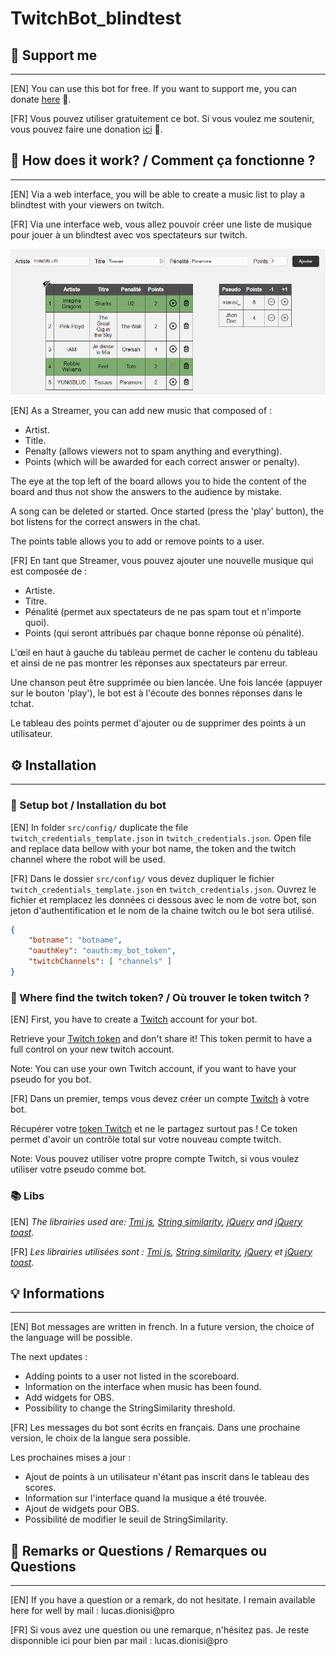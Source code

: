 # TwitchBot_blindtest

## 🙏 Support me
---
[EN] You can use this bot for free. If you want to support me, you can donate [here](https://www.paypal.me/lucasdionisi) 🤩.

[FR] Vous pouvez utiliser gratuitement ce bot. Si vous voulez me soutenir, vous pouvez faire une donation [ici](https://www.paypal.me/lucasdionisi) 🤩.

## 🤯 How does it work? / Comment ça fonctionne ?
---
[EN] Via a web interface, you will be able to create a music list to play a blindtest with your viewers on twitch.

[FR] Via une interface web, vous allez pouvoir créer une liste de musique pour jouer à un blindtest avec vos spectateurs sur twitch.

![UI](/gitImg/UI.png)

[EN] As a Streamer, you can add new music that composed of : 
- Artist.
- Title.
- Penalty (allows viewers not to spam anything and everything).
- Points (which will be awarded for each correct answer or penalty).

The eye at the top left of the board allows you to hide the content of the board and thus not show the answers to the audience by mistake.

A song can be deleted or started. Once started (press the 'play' button), the bot listens for the correct answers in the chat.

The points table allows you to add or remove points to a user.

[FR] En tant que Streamer, vous pouvez ajouter une nouvelle musique qui est composée de : 
- Artiste.
- Titre.
- Pénalité (permet aux spectateurs de ne pas spam tout et n'importe quoi).
- Points (qui seront attribués par chaque bonne réponse où pénalité).

L'œil en haut à gauche du tableau permet de cacher le contenu du tableau et ainsi de ne pas montrer les réponses aux spectateurs par erreur.

Une chanson peut être supprimée ou bien lancée. Une fois lancée (appuyer sur le bouton 'play'), le bot est à l'écoute des bonnes réponses dans le tchat.

Le tableau des points permet d'ajouter ou de supprimer des points à un utilisateur.

## ⚙ Installation
---
### 📝 Setup bot / Installation du bot
[EN] In folder ``src/config/`` duplicate the file ``twitch_credentials_template.json`` in ``twitch_credentials.json``. Open file and replace data bellow with your bot name, the token and the twitch channel where the robot will be used.

[FR] Dans le dossier ``src/config/`` vous devez dupliquer le fichier ``twitch_credentials_template.json`` en ``twitch_credentials.json``. Ouvrez le fichier et remplacez les données ci dessous avec le nom de votre bot, son jeton d'authentification et le nom de la chaine twitch ou le bot sera utilisé.

```json
{
    "botname": "botname",
    "oauthKey": "oauth:my_bot_token",
    "twitchChannels": [ "channels" ]
}
```

### 🔏 Where find the twitch token? / Où trouver le token twitch ?
[EN] First, you have to create a [Twitch](https://www.twitch.tv/) account for your bot.

Retrieve your [Twitch token](https://twitchapps.com/tmi/) and don't share it! This token permit to have a full control on your new twitch account.

Note: You can use your own Twitch account, if you want to have your pseudo for you bot.

[FR] Dans un premier, temps vous devez créer un compte [Twitch](https://twitch.tv) à votre bot.

Récupérer votre [token Twitch](https://twitchapps.com/tmi/) et ne le partagez surtout pas ! Ce token permet d'avoir un contrôle total sur votre nouveau compte twitch.

Note: Vous pouvez utiliser votre propre compte Twitch, si vous voulez utiliser votre pseudo comme bot.

### 📚 Libs
[EN] _The librairies used are: [Tmi js](https://tmijs.com/), [String similarity](https://npm.runkit.com/string-similarity), [jQuery](https://jquery.com/) and [jQuery toast](https://github.com/kamranahmedse/jquery-toast-plugin)._

[FR] _Les librairies utilisées sont : [Tmi js](https://tmijs.com/), [String similarity](https://npm.runkit.com/string-similarity), [jQuery](https://jquery.com/) et [jQuery toast](https://github.com/kamranahmedse/jquery-toast-plugin)._

## 💡 Informations
---
[EN] Bot messages are written in french. In a future version, the choice of the language will be possible.

The next updates :
- Adding points to a user not listed in the scoreboard.
- Information on the interface when music has been found.
- Add widgets for OBS.
- Possibility to change the StringSimilarity threshold.

[FR] Les messages du bot sont écrits en français. Dans une prochaine version, le choix de la langue sera possible.

Les prochaines mises a jour :
- Ajout de points à un utilisateur n'étant pas inscrit dans le tableau des scores.
- Information sur l'interface quand la musique a été trouvée.
- Ajout de widgets pour OBS.
- Possibilité de modifier le seuil de StringSimilarity.

## 💌 Remarks or Questions / Remarques ou Questions
---
[EN] If you have a question or a remark, do not hesitate. I remain available here for well by mail : lucas.dionisi@pro

[FR] Si vous avez une question ou une remarque, n'hésitez pas. Je reste disponnible ici pour bien par mail : lucas.dionisi@pro